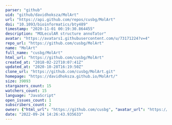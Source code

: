 ```yaml
---
parser: "github"
uid: "github/davidhoksza/MolArt"
url: "https://api.github.com/repos/cusbg/MolArt"
doi: "10.1093/bioinformatics/bty489"
timestamp: "2020-11-01 00:19:30.864455"
description: "MOLeculAR structure annoTator"
avatar: "https://avatars1.githubusercontent.com/u/73171224?v=4"
repo_url: "https://github.com/cusbg/MolArt"
name: "MolArt"
full_name: "cusbg/MolArt"
html_url: "https://github.com/cusbg/MolArt"
created_at: "2018-02-22T10:07:41Z"
updated_at: "2020-10-28T16:19:50Z"
clone_url: "https://github.com/cusbg/MolArt.git"
homepage: "https://davidhoksza.github.io/MolArt/"
size: 39093
stargazers_count: 15
watchers_count: 15
language: "JavaScript"
open_issues_count: 1
subscribers_count: 2
owner: {"html_url": "https://github.com/cusbg", "avatar_url": "https://avatars1.githubusercontent.com/u/73171224?v=4", "login": "cusbg", "type": "Organization"}
date: "2022-09-24 14:26:43.935633"
---
```

